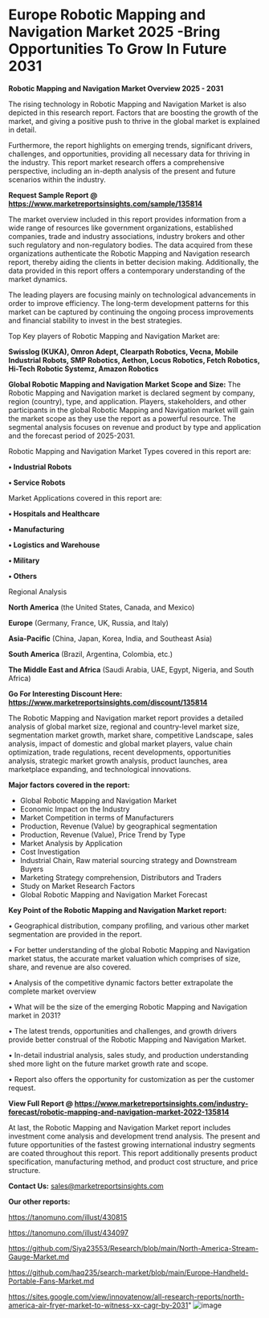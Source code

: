 # Europe Robotic Mapping and Navigation Market 2025 -Bring Opportunities To Grow In Future 2031

<Strong> Robotic Mapping and Navigation Market Overview 2025 - 2031</strong>

The rising technology in Robotic Mapping and Navigation Market is also depicted in this research report. Factors that are boosting the growth of the market, and giving a positive push to thrive in the global market is explained in detail.

Furthermore, the report highlights on emerging trends, significant drivers, challenges, and opportunities, providing all necessary data for thriving in the industry. This report market research offers a comprehensive perspective, including an in-depth analysis of the present and future scenarios within the industry.

<strong>Request Sample Report @ <a href=https://www.marketreportsinsights.com/sample/135814>https://www.marketreportsinsights.com/sample/135814</a></strong>

The market overview included in this report provides information from a wide range of resources like government organizations, established companies, trade and industry associations, industry brokers and other such regulatory and non-regulatory bodies. The data acquired from these organizations authenticate the Robotic Mapping and Navigation research report, thereby aiding the clients in better decision making. Additionally, the data provided in this report offers a contemporary understanding of the market dynamics.

The leading players are focusing mainly on technological advancements in order to improve efficiency. The long-term development patterns for this market can be captured by continuing the ongoing process improvements and financial stability to invest in the best strategies.

Top Key players of Robotic Mapping and Navigation Market are:

<strong>Swisslog (KUKA), Omron Adept, Clearpath Robotics, Vecna, Mobile Industrial Robots, SMP Robotics, Aethon, Locus Robotics, Fetch Robotics, Hi-Tech Robotic Systemz, Amazon Robotics</strong>

<strong><b>Global Robotic Mapping and Navigation Market Scope and Size:</b></strong>
The Robotic Mapping and Navigation market is declared segment by company, region (country), type, and application. Players, stakeholders, and other participants in the global Robotic Mapping and Navigation market will gain the market scope as they use the report as a powerful resource. The segmental analysis focuses on revenue and product by type and application and the forecast period of 2025-2031.

Robotic Mapping and Navigation Market Types covered in this report are:

<strong>• Industrial Robots

• Service Robots</strong>

Market Applications covered in this report are:

<strong>• Hospitals and Healthcare

• Manufacturing

• Logistics and Warehouse

• Military

• Others</strong> 

Regional Analysis

<strong>North America</strong> (the United States, Canada, and Mexico)

<strong>Europe</strong> (Germany, France, UK, Russia, and Italy)

<strong>Asia-Pacific</strong> (China, Japan, Korea, India, and Southeast Asia)

<strong>South America</strong> (Brazil, Argentina, Colombia, etc.)

<strong>The Middle East and Africa</strong> (Saudi Arabia, UAE, Egypt, Nigeria, and South Africa)

<strong>Go For Interesting Discount Here: <a href=https://www.marketreportsinsights.com/discount/135814>https://www.marketreportsinsights.com/discount/135814</a></strong>

The Robotic Mapping and Navigation market report provides a detailed analysis of global market size, regional and country-level market size, segmentation market growth, market share, competitive Landscape, sales analysis, impact of domestic and global market players, value chain optimization, trade regulations, recent developments, opportunities analysis, strategic market growth analysis, product launches, area marketplace expanding, and technological innovations.

<strong><b>Major factors covered in the report:</b></strong>
<ul>
  <li>Global Robotic Mapping and Navigation Market </li>
  <li>Economic Impact on the Industry</li>
  <li>Market Competition in terms of Manufacturers</li>
  <li>Production, Revenue (Value) by geographical segmentation</li>
  <li>Production, Revenue (Value), Price Trend by Type</li>
  <li>Market Analysis by Application</li>
  <li>Cost Investigation</li>
  <li>Industrial Chain, Raw material sourcing strategy and Downstream Buyers</li>
  <li>Marketing Strategy comprehension, Distributors and Traders</li>
  <li>Study on Market Research Factors</li>
  <li>Global Robotic Mapping and Navigation Market Forecast</li>
</ul>

<strong><b>Key Point of the Robotic Mapping and Navigation Market report:</b></strong>

• Geographical distribution, company profiling, and various other market segmentation are provided in the report.

• For better understanding of the global Robotic Mapping and Navigation market status, the accurate market valuation which comprises of size, share, and revenue are also covered.

• Analysis of the competitive dynamic factors better extrapolate the complete market overview

• What will be the size of the emerging Robotic Mapping and Navigation market in 2031?

• The latest trends, opportunities and challenges, and growth drivers provide better construal of the Robotic Mapping and Navigation Market.

• In-detail industrial analysis, sales study, and production understanding shed more light on the future market growth rate and scope.

• Report also offers the opportunity for customization as per the customer request.

<strong><b>View Full Report @ <a href=https://www.marketreportsinsights.com/industry-forecast/robotic-mapping-and-navigation-market-2022-135814>https://www.marketreportsinsights.com/industry-forecast/robotic-mapping-and-navigation-market-2022-135814</a></b></strong>


At last, the Robotic Mapping and Navigation Market report includes investment come analysis and development trend analysis. The present and future opportunities of the fastest growing international industry segments are coated throughout this report. This report additionally presents product specification, manufacturing method, and product cost structure, and price structure.

<strong>Contact Us:</strong>
sales@marketreportsinsights.com

<strong>Our other reports:</strong>

<a href=https://tanomuno.com/illust/430815>https://tanomuno.com/illust/430815</a>

<a href=https://tanomuno.com/illust/434097>https://tanomuno.com/illust/434097</a>

<a href=https://github.com/Siya23553/Research/blob/main/North-America-Stream-Gauge-Market.md>https://github.com/Siya23553/Research/blob/main/North-America-Stream-Gauge-Market.md</a>

<a href=https://github.com/haq235/search-market/blob/main/Europe-Handheld-Portable-Fans-Market.md>https://github.com/haq235/search-market/blob/main/Europe-Handheld-Portable-Fans-Market.md</a>

<a href=https://sites.google.com/view/innovatenow/all-research-reports/north-america-air-fryer-market-to-witness-xx-cagr-by-2031>https://sites.google.com/view/innovatenow/all-research-reports/north-america-air-fryer-market-to-witness-xx-cagr-by-2031</a>"
![image](https://github.com/user-attachments/assets/84438fe7-07f9-4f9e-b805-caf7d87692e6)
